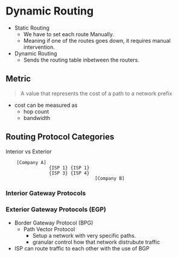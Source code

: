 # Dynamic Routing

* Static Routing
	* We have to set each route Manually.
	* Meaning if one of the routes goes down, it requires manual intervention.
* Dynamic Routing
	* Sends the routing table inbetween the routers.

## Metric
> A value that represents the cost of a path to a network prefix

* cost can be measured as 
	* hop count 
	* bandwidth


## Routing Protocol Categories

Interior vs Exterior
```
	[Company A]  
				{ISP 1} {ISP 1}
				{ISP 3} {ISP 4}
								 [Company B]
```

### Interior Gateway Protocols 


### Exterior Gateway Protocols (EGP)
* Border Gateway Protocol (BPG)
	* Path Vector Protocol
		* Setup a network with very specific paths.
		* granular control how that network distrubute traffic
* ISP can route traffic to each other with the use of BGP
